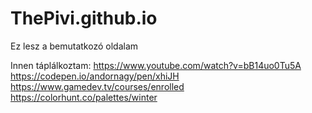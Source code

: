# ThePivi.github.io
Ez lesz a bemutatkozó oldalam

Innen táplálkoztam:
https://www.youtube.com/watch?v=bB14uo0Tu5A
https://codepen.io/andornagy/pen/xhiJH
https://www.gamedev.tv/courses/enrolled
https://colorhunt.co/palettes/winter
